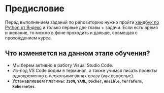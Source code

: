 # Предисловие

Перед выполнением заданий по репозиторию нужно пройти [хендбук по Python от Яндекс](https://education.yandex.ru/handbook/python) и только первые две главы + задачи. Если есть время и желание, то можно в фоне проходить и дальше, совмещая с прохождением курса.

## Что изменяется на данном этапе обучения?

- Мы берем активно в работу Visual Studio Code.
- Из-под VS Code ходим в терминал, а также учимся писать проекты одновременно в нескольких окнах сразу (как взрослые).
- Устанавливаем плагины: **`JSON`, `YAML`, `Docker`, `Ansible`, `Terraform`, `Kubernetes`**.
